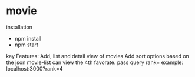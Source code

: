 # movie
installation
- npm install
- npm start

key Features: 
Add, list and detail view of movies 
Add sort options based on the json movie-list
can view the 4th favorate. pass query rank= example: localhost:3000?rank=4

